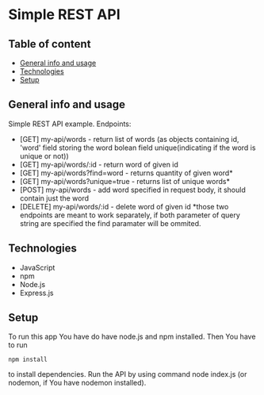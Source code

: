 # Simple REST API

## Table of content
* [General info and usage](#General-info-and-usage)
* [Technologies](#Technologies)
* [Setup](#Setup)


## General info and usage
Simple REST API example. 
Endpoints: 
- [GET] my-api/words - return list of words (as objects containing id, 'word' field storing the word bolean field unique(indicating if the word is unique or not))
- [GET] my-api/words/:id - return word of given id
- [GET] my-api/words?find=word - returns quantity of given word*
- [GET] my-api/words?unique=true - returns list of unique words*
- [POST] my-api/words - add word specified in request body, it should contain just the word
- [DELETE] my-api/words/:id - delete word of given id
*those two endpoints are meant to work separately, if both parameter of query string are specified the find paramater will be ommited.

## Technologies
- JavaScript
- npm
- Node.js
- Express.js


## Setup
To run this app You have do have node.js and npm installed. Then You have to  run 
```
npm install
``` 
to install dependencies.
Run the API by using command node index.js (or nodemon, if You have nodemon installed). 